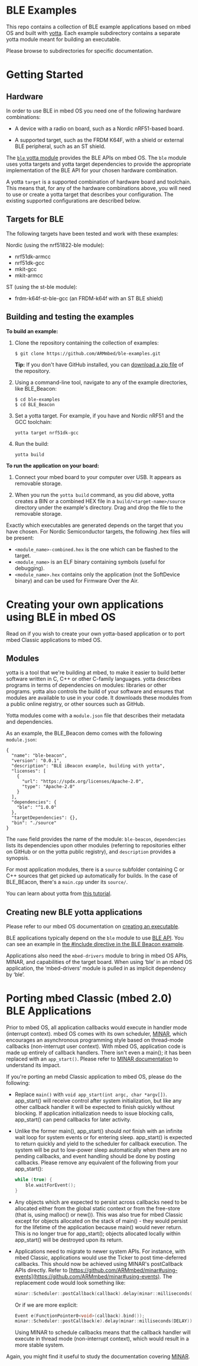 # BLE Examples
This repo contains a collection of BLE example applications based on
mbed OS and built with [yotta](https://github.com/ARMmbed/yotta). Each example subdirectory contains a separate yotta module meant for building an executable.

Please browse to subdirectories for specific documentation.

Getting Started
===============

Hardware
--------

In order to use BLE in mbed OS you need one of the following hardware combinations:



 * A device with a radio on board, such as a Nordic nRF51-based board.

 * A supported target, such as the FRDM K64F, with a shield or external BLE peripheral, such as an ST shield.

The [`ble` yotta module](https://github.com/ARMmbed/ble) provides the BLE APIs on mbed OS. The `ble` module uses yotta targets and yotta
target dependencies to provide the appropriate implementation of the BLE API
for your chosen hardware combination.

A yotta `target` is a supported combination of hardware board and toolchain. This means that, for any of the hardware combinations above, you will need to use or create a
yotta target that describes your configuration. The existing supported configurations
are described below.

Targets for BLE
---------------

The following targets have been tested and work with these examples:

Nordic (using the nrf51822-ble module):

* nrf51dk-armcc
* nrf51dk-gcc
* mkit-gcc
* mkit-armcc

ST (using the st-ble module):

* frdm-k64f-st-ble-gcc (an FRDM-k64f with an ST BLE shield)

Building and testing the examples
---------------------------------

__To build an example:__

1. Clone the repository containing the collection of examples:

	```
	$ git clone https://github.com/ARMmbed/ble-examples.git
	```


	**Tip:** If you don't have GitHub installed, you can [download a zip file](https://github.com/ARMmbed/ble-examples/archive/master.zip) of the repository.

1. Using a command-line tool, navigate to any of the example directories, like BLE_Beacon:

	```
	$ cd ble-examples
	$ cd BLE_Beacon
	```

1. Set a yotta target. For example, if you have and Nordic nRF51 and the GCC toolchain:

	```
	yotta target nrf51dk-gcc
	```



1. Run the build:

	```yotta build```

__To run the application on your board:__

1. Connect your mbed board to your computer over USB. It appears as removable storage.

1. When you run the ``yotta build`` command, as you did above, yotta creates a BIN or a combined HEX file in a ```build/<target-name>/source``` directory under the example's directory. Drag and drop the file to the removable storage.


Exactly which executables are generated depends on the target that you have
chosen. For Nordic Semiconductor targets, the following .hex files will be present:

 * `<module_name>-combined.hex` is the one which can be flashed to the target.
 * `<module_name>` is an ELF binary containing symbols (useful for debugging).
 * `<module_name>.hex` contains only the application (not the SoftDevice binary) and can be used for Firmware Over the Air.


Creating your own applications using BLE in mbed OS
======================================================

Read on if you wish to create your own yotta-based application or to port
mbed Classic applications to mbed OS.

Modules
-------

yotta is a tool that we're building at mbed, to make it easier to build better
software written in C, C++ or other C-family languages. yotta describes
programs in terms of dependencies on modules: libraries or other programs.
yotta also controls the build of your software and ensures
that modules are available to use in your code. It downloads these modules from a public online registry, or other sources such as GitHub.

Yotta modules come with a `module.json` file that describes their metadata
and dependencies.

As an example, the BLE_Beacon demo comes with the following `module.json`:
```
{
  "name": "ble-beacon",
  "version": "0.0.1",
  "description": "BLE iBeacon example, building with yotta",
  "licenses": [
    {
      "url": "https://spdx.org/licenses/Apache-2.0",
      "type": "Apache-2.0"
    }
  ],
  "dependencies": {
    "ble": "^1.0.0"
  },
  "targetDependencies": {},
  "bin": "./source"
}
```

The `name` field provides the name of the module: `ble-beacon`,
`dependencies` lists its dependencies upon other modules (referring
to repositories either on GitHub or on the yotta public registry), and `description` provides a synopsis.

For most application modules, there is a `source` subfolder containing C or C++
sources that get picked up automatically for builds. In the case of
BLE_BEacon, there's a `main.cpp` under its `source/`.

You can learn  about yotta from [this
tutorial](http://docs.yottabuild.org/tutorial/tutorial.html).


Creating new BLE yotta applications
------------------------------------------

Please refer to our mbed OS documentation on [creating an executable](https://docs.mbed.com/docs/getting-started-mbed-os/en/latest/Full_Guide/app_on_yotta/).


BLE applications typically depend on the `ble` module to use
[BLE API](https://github.com/ARMmbed/ble). You can see an example in [the #include directive in the BLE Beacon example](https://github.com/ARMmbed/ble-examples/blob/master/BLE_Beacon/module.json#L13).

Applications also need the `mbed-drivers` module to bring in mbed OS APIs, MINAR, and capabilities of the target board. When using ‘ble’ in an mbed OS application, the ‘mbed-drivers’ module is pulled in as implicit dependency by ‘ble’.

Porting mbed Classic (mbed 2.0) BLE Applications
================================================

Prior to mbed OS, all application callbacks would execute in handler mode
(interrupt context). mbed OS comes with its own scheduler,
[MINAR](https://github.com/ARMmbed/minar), which encourages an asynchronous
programming style based on thread-mode callbacks (non-interrupt user
context). With mbed OS, application code is made up entirely of callback
handlers. There isn't even a main(); it has been replaced with an
`app_start()`. Please refer to [MINAR
documentation](https://github.com/ARMmbed/minar#impact) to understand its
impact.

If you're porting an mebd Classic application to mbed OS, please do the following:

* Replace `main()` with `void app_start(int argc, char *argv[])`. app_start()
  will receive control after system initialization, but like any other
  callback handler it will be expected to finish quickly without blocking. If
  application initialization needs to issue blocking calls, app_start() can
  pend callbacks for later activity.

* Unlike the former main(), app_start() should *not* finish with an infinite
  wait loop for system events or for entering sleep. app_start() is expected
  to return quickly and yield to the scheduler for callback execution. The
  system will be put to low-power sleep automatically when there are no
  pending callbacks, and event handling should be done by posting callbacks.
  Please remove any equivalent of the following from your app_start():

  ```C++
  while (true) {
      ble.waitForEvent();
  }
  ```

* Any objects which are expected to persist across callbacks need to be
  allocated either from the global static context or from the free-store (that is,
  using malloc() or new()). This was also true for mbed Classic except for objects
  allocated on the stack of main() - they would persist for the lifetime of the
  application because main() would never return. This is no longer true for
  app_start(); objects allocated locally within app_start() will be destroyed
  upon its return.

* Applications need to migrate to newer system APIs. For instance, with
  mbed Classic, applications would use the Ticker to post time-deferred callbacks.
  This should now be achieved using MINAR's postCallback APIs directly. Refer
  to [https://github.com/ARMmbed/minar#using-events](https://github.com/ARMmbed/minar#using-events). The replacement code would
  look something like:

  ```C++
  minar::Scheduler::postCallback(callback).delay(minar::milliseconds(DELAY));
  ```

  Or if we are more explicit:

  ```C++
  Event e(FunctionPointer0<void>(callback).bind());
  minar::Scheduler::postCallback(e).delay(minar::milliseconds(DELAY));
  ```

  Using MINAR to schedule callbacks means that the callback handler will
  execute in thread mode (non-interrupt context), which would result in a more
  stable system.

Again, you might find it useful to study the documentation covering [MINAR](https://github.com/ARMmbed/minar#minar-scheduler).
